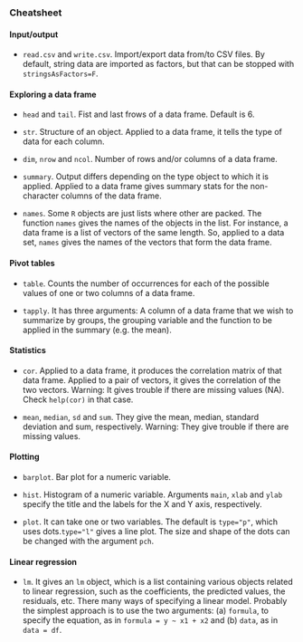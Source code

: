 ### Cheatsheet

#### Input/output

- `read.csv` and `write.csv`. Import/export data from/to CSV files. By default, string data are imported as factors, but that can be stopped with `stringsAsFactors=F`.

#### Exploring a data frame

- `head` and `tail`. Fist and last frows of a data frame. Default is 6.

- `str`. Structure of an object. Applied to a data frame, it tells the type of data for each column.

- `dim`, `nrow` and `ncol`. Number of rows and/or columns of a data frame.

- `summary`. Output differs depending on the type object to which it is applied. Applied to a data frame gives summary stats for the non-character columns of the data frame.

- `names`. Some `R` objects are just lists where other are packed. The function `names` gives the names of the objects in the list. For instance, a data frame is a list of vectors of the same length. So, applied to a data set, `names` gives the names of the vectors that form the data frame.

#### Pivot tables

- `table`. Counts the number of occurrences for each of the possible values of one or two columns of a data frame.

- `tapply`. It has three arguments: A column of a data frame that we wish to summarize by groups, the grouping variable and the function to be applied in the summary (e.g. the mean).

#### Statistics

- `cor`. Applied to a data frame, it produces the correlation matrix of that data frame. Applied to a pair of vectors, it gives the correlation of the two vectors. Warning: It gives trouble if there are missing values (NA). Check `help(cor)` in that case.

- `mean`, `median`, `sd` and `sum`. They give the mean, median, standard deviation and sum, respectively.  Warning: They give trouble if there are missing values.

#### Plotting

- `barplot`. Bar plot for a numeric variable.

- `hist`. Histogram of a numeric variable. Arguments `main`, `xlab` and `ylab` specify the title and the labels for the X and Y axis, respectively.

- `plot`. It can take one or two variables. The default is `type="p"`, which uses dots.`type="l"` gives a line plot. The size and shape of the dots can be changed with the argument `pch`.

#### Linear regression

- `lm`. It gives an `lm` object, which is a list containing various objects related to linear regression, such as the coefficients, the predicted values, the residuals, etc. There many ways of specifying a linear model. Probably the simplest approach is to use the two arguments: (a) `formula`, to specify the equation, as in `formula = y ~ x1 + x2` and (b) `data`, as in `data = df`.
